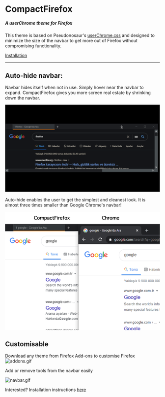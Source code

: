 # CompactFirefox

##### A userChrome theme for Firefox



This theme is based on Pseudonosaur's [userChrome.css](https://gist.github.com/Pseudonosaur/5f20e4a30175f3fbc694be994b881e4b) and designed to minimize the size of the navbar to get more out of Firefox without compromising functionality.

[Installation](https://github.com/baris-inandi/CompactFirefox/wiki/Installation)



***



##  **Auto-hide navbar:**

Navbar hides itself when not in use. Simply hover near the navbar to expand. CompactFirefox gives you more screen real estate by shrinking down the navbar. 

![autohide.gif](https://github.com/baris-inandi/CompactFirefox/blob/main/src/autohide.gif?raw=true)      

 

Auto-hide enables the user to get the simplest and cleanest look. It is almost three times smaller than Google Chrome's navbar!

![comparison.png](https://github.com/baris-inandi/CompactFirefox/blob/main/src/comparison.png?raw=true)      



##  **Customisable** 

Download any theme from Firefox Add-ons to customise Firefox     ![addons.gif](https://github.com/baris-inandi/CompactFirefox/blob/main/src/addons.gif?raw=true)          



Add or remove tools from the navbar easily 

![navbar.gif](https://github.com/baris-inandi/CompactFirefox/blob/main/src/navbar.gif?raw=true)            



Interested? Installation instructions [here](https://github.com/baris-inandi/CompactFirefox/wiki/Installation)

